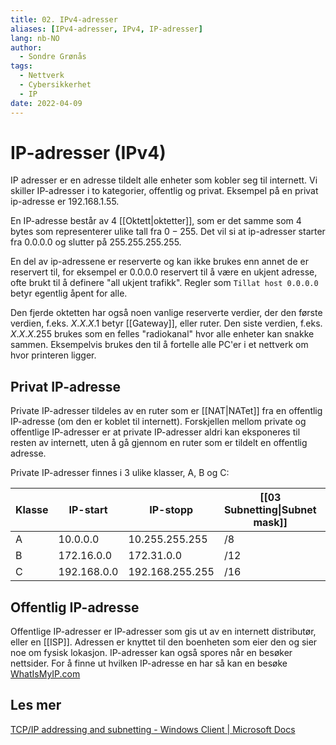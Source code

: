 ```yaml
---
title: 02. IPv4-adresser
aliases: [IPv4-adresser, IPv4, IP-adresser]
lang: nb-NO
author:
  - Sondre Grønås
tags:
  - Nettverk
  - Cybersikkerhet
  - IP
date: 2022-04-09
---
```

# IP-adresser (IPv4)
IP adresser er en adresse tildelt alle enheter som kobler seg til internett. Vi skiller IP-adresser i to kategorier, offentlig og privat. Eksempel på en privat ip-adresse er $192.168.1.55$.

En IP-adresse består av 4 [[Oktett|oktetter]], som er det samme som 4 bytes som representerer ulike tall fra $0-255$. Det vil si at ip-adresser starter fra $0.0.0.0$ og slutter på $255.255.255.255$.

En del av ip-adressene er reserverte og kan ikke brukes enn annet de er reservert til, for eksempel er $0.0.0.0$ reservert til å være en ukjent adresse, ofte brukt til å definere "all ukjent trafikk". Regler som `Tillat host 0.0.0.0` betyr egentlig åpent for alle.

Den fjerde oktetten har også noen vanlige reserverte verdier, der den første verdien, f.eks. $X.X.X.1$ betyr [[Gateway]], eller ruter. Den siste verdien, f.eks. $X.X.X.255$ brukes som en felles "radiokanal" hvor alle enheter kan snakke sammen. Eksempelvis brukes den til å fortelle alle PC'er i et nettverk om hvor printeren ligger.


## Privat IP-adresse
Private IP-adresser tildeles av en ruter som er [[NAT|NATet]] fra en offentlig IP-adresse (om den er koblet til internett). Forskjellen mellom private og offentlige IP-adresser er at private IP-adresser aldri kan eksponeres til resten av internett, uten å gå gjennom en ruter som er tildelt en offentlig adresse.

Private IP-adresser finnes i 3 ulike klasser, A, B og C:

| Klasse | IP-start      | IP-stopp          | [[03 Subnetting\|Subnet mask]] | Antall Adresser |
| ------ | ------------- | ----------------- | ------------------------------- | --------------- |
| A      | $10.0.0.0$    | $10.255.255.255$  | $/8$                            | $16.777.216$    |
| B      | $172.16.0.0$  | $172.31.0.0$      | $/12$                           | $1.048.576$     |
| C      | $192.168.0.0$ | $192.168.255.255$ | $/16$                           | $65.536$        |


## Offentlig IP-adresse
Offentlige IP-adresser er IP-adresser som gis ut av en internett distributør, eller en [[ISP]]. Adressen er knyttet til den boenheten som eier den og sier noe om fysisk lokasjon. IP-adresser kan også spores når en besøker nettsider. For å finne ut hvilken IP-adresse en har så kan en besøke [WhatIsMyIP.com](https://www.whatismyip.com/)


## Les mer
[TCP/IP addressing and subnetting - Windows Client | Microsoft Docs](https://docs.microsoft.com/en-us/troubleshoot/windows-client/networking/tcpip-addressing-and-subnetting)